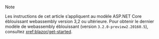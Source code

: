 > [!NOTE]
> Les instructions de cet article s’appliquent au modèle ASP.NET Core éblouissant webassembly version 3,2 ou ultérieure. Pour obtenir le dernier modèle de webassembly éblouissant (version `3.2.0-preview2.20160.5`), consultez <xref:blazor/get-started>.
